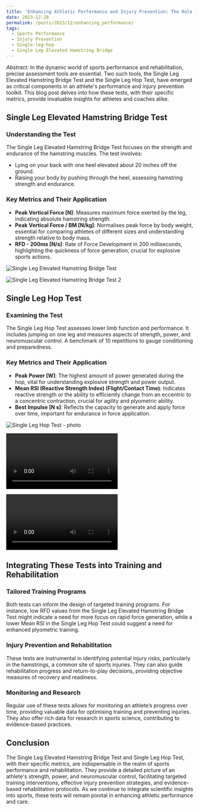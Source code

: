 ```yaml
---
title: 'Enhancing Athletic Performance and Injury Prevention: The Role of the Single Leg Elevated Hamstring Bridge and Single Leg Hop Tests'
date: 2023-12-28
permalink: /posts/2023/12/enhancing_performance/
tags:
  - Sports Performance
  - Injury Prevention
  - Single-leg-hop
  - Single Leg Elevated Hamstring Bridge
---
```


*Abstract:* In the dynamic world of sports performance and rehabilitation, precise assessment tools are essential. Two such tools, the Single Leg Elevated Hamstring Bridge Test and the Single Leg Hop Test, have emerged as critical components in an athlete's performance and injury prevention toolkit. This blog post delves into how these tests, with their specific metrics, provide invaluable insights for athletes and coaches alike.

## Single Leg Elevated Hamstring Bridge Test

### Understanding the Test

The Single Leg Elevated Hamstring Bridge Test focuses on the strength and endurance of the hamstring muscles. The test involves:

- Lying on your back with one heel elevated about 20 inches off the ground.
- Raising your body by pushing through the heel, assessing hamstring strength and endurance.

### Key Metrics and Their Application

- **Peak Vertical Force [N]**: Measures maximum force exerted by the leg, indicating absolute hamstring strength.
- **Peak Vertical Force / BM [N/kg]**: Normalises peak force by body weight, essential for comparing athletes of different sizes and understanding strength relative to body mass.
- **RFD - 200ms [N/s]**: Rate of Force Development in 200 milliseconds, highlighting the quickness of force generation, crucial for explosive sports actions.

![Single Leg Elevated Hamstring Bridge Test](https://kelza23.github.io/images/single-leg-elevated-bridge-test-photo.jpg)

![Single Leg Elevated Hamstring Bridge Test 2](https://kelza23.github.io/images/single-leg-elevated-bridge-test-photo-2.jpg)

## Single Leg Hop Test

### Examining the Test

The Single Leg Hop Test assesses lower limb function and performance. It includes jumping on one leg and measures aspects of strength, power, and neuromuscular control. A benchmark of 10 repetitions to gauge conditioning and preparedness.

### Key Metrics and Their Application

- **Peak Power [W]**: The highest amount of power generated during the hop, vital for understanding explosive strength and power output.
- **Mean RSI (Reactive Strength Index) (Flight/Contact Time)**: Indicates reactive strength or the ability to efficiently change from an eccentric to a concentric contraction, crucial for agility and plyometric ability.
- **Best Impulse [N s]**: Reflects the capacity to generate and apply force over time, important for endurance in force application.

![Single Leg Hop Test - photo](https://kelza23.github.io/images/single-leg-hop-test-photo.jpg)

![Single Leg Hop Test - video](https://kelza23.github.io/images/single-leg-hop-test-video.mp4)

![Single Leg Hop Test - video 2](https://kelza23.github.io/images/single-leg-hop-test-video-2.mp4)

## Integrating These Tests into Training and Rehabilitation

### Tailored Training Programs

Both tests can inform the design of targeted training programs. For instance, low RFD values from the Single Leg Elevated Hamstring Bridge Test might indicate a need for more focus on rapid force generation, while a lower Mean RSI in the Single Leg Hop Test could suggest a need for enhanced plyometric training.

### Injury Prevention and Rehabilitation

These tests are instrumental in identifying potential injury risks, particularly in the hamstrings, a common site of sports injuries. They can also guide rehabilitation progress and return-to-play decisions, providing objective measures of recovery and readiness.

### Monitoring and Research

Regular use of these tests allows for monitoring an athlete’s progress over time, providing valuable data for optimising training and preventing injuries. They also offer rich data for research in sports science, contributing to evidence-based practices.

## Conclusion

The Single Leg Elevated Hamstring Bridge Test and Single Leg Hop Test, with their specific metrics, are indispensable in the realm of sports performance and rehabilitation. They provide a detailed picture of an athlete's strength, power, and neuromuscular control, facilitating targeted training interventions, effective injury prevention strategies, and evidence-based rehabilitation protocols. As we continue to integrate scientific insights into sports, these tests will remain pivotal in enhancing athletic performance and care. 
